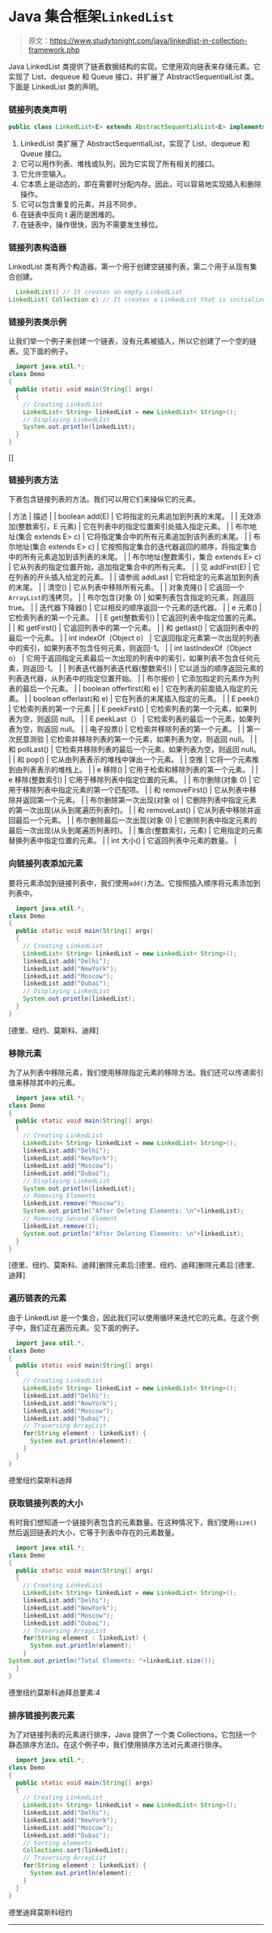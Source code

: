# Java 集合框架`LinkedList`

> 原文：<https://www.studytonight.com/java/linkedlist-in-collection-framework.php>

Java LinkedList 类提供了链表数据结构的实现。它使用双向链表来存储元素。它实现了 List、dequeue 和 Queue 接口，并扩展了 AbstractSequentialList 类。下面是 LinkedList 类的声明。

### 链接列表类声明

```java
public class LinkedList<E> extends AbstractSequentialList<E> implements List<E>, Deque<E>, Cloneable, Serializable
```

1.  LinkedList 类扩展了 AbstractSequentialList，实现了 List、dequeue 和 Queue 接口。
2.  它可以用作列表、堆栈或队列，因为它实现了所有相关的接口。
3.  它允许空输入。
4.  它本质上是动态的，即在需要时分配内存。因此，可以容易地实现插入和删除操作。
5.  它可以包含重复的元素，并且不同步。
6.  在链表中反向 t 遍历是困难的。
7.  在链表中，操作很快，因为不需要发生移位。

### 链接列表构造器

LinkedList 类有两个构造器。第一个用于创建空链接列表，第二个用于从现有集合创建。

```java
  LinkedList() // It creates an empty LinkedList
LinkedList( Collection c) // It creates a LinkedList that is initialized with elements of the Collection c 

```

### 链接列表类示例

让我们举一个例子来创建一个链表，没有元素被插入，所以它创建了一个空的链表。见下面的例子。

```java
  import java.util.*;
class Demo
{
  public static void main(String[] args)
  {
    // Creating LinkedList
    LinkedList< String> linkedList = new LinkedList< String>();
    // Displaying LinkedLIst
    System.out.println(linkedList);
  }
} 

```

[]

### 链接列表方法

下表包含链接列表的方法。我们可以用它们来操纵它的元素。

| 方法 | 描述 |
| boolean add(E) | 它将指定的元素追加到列表的末尾。 |
| 无效添加(整数索引，E 元素) | 它在列表中的指定位置索引处插入指定元素。 |
| 布尔地址(集合 extends E> c) | 它将指定集合中的所有元素追加到该列表的末尾。 |
| 布尔地址(集合 extends E> c) | 它按照指定集合的迭代器返回的顺序，将指定集合中的所有元素追加到该列表的末尾。 |
| 布尔地址(整数索引，集合 extends E> c) | 它从列表的指定位置开始，追加指定集合中的所有元素。 |
| 见 addFirst(E) | 它在列表的开头插入给定的元素。 |
| 请参阅 addLast | 它将给定的元素追加到列表的末尾。 |
| 清空() | 它从列表中移除所有元素。 |
| 对象克隆() | 它返回一个`ArrayList`的浅拷贝。 |
| 布尔包含(对象 0) | 如果列表包含指定的元素，则返回 true。 |
| 迭代器<e>下降器()</e> | 它以相反的顺序返回一个元素的迭代器。 |
| e 元素() | 它检索列表的第一个元素。 |
| E get(整数索引) | 它返回列表中指定位置的元素。 |
| 和 getFirst() | 它返回列表中的第一个元素。 |
| 和 getlast() | 它返回列表中的最后一个元素。 |
| int indexOf（Object o） | 它返回指定元素第一次出现的列表中的索引，如果列表不包含任何元素，则返回-1。 |
| int lastIndexOf（Object o） | 它用于返回指定元素最后一次出现的列表中的索引，如果列表不包含任何元素，则返回-1。 |
| 列表迭代器<e>列表迭代器(整数索引)</e> | 它以适当的顺序返回元素的列表迭代器，从列表中的指定位置开始。 |
| 布尔报价 | 它添加指定的元素作为列表的最后一个元素。 |
| boolean offerfirst(和 e) | 它在列表的前面插入指定的元素。 |
| boolean offerlast(和 e) | 它在列表的末尾插入指定的元素。 |
| E peek() | 它检索列表的第一个元素 |
| E peekFirst() | 它检索列表的第一个元素，如果列表为空，则返回 null。 |
| E peekLast（） | 它检索列表的最后一个元素，如果列表为空，则返回 null。 |
| 电子投票() | 它检索并移除列表的第一个元素。 |
| 第一次民意测验 | 它检索并移除列表的第一个元素，如果列表为空，则返回 null。 |
| 和 pollLast() | 它检索并移除列表的最后一个元素，如果列表为空，则返回 null。 |
| 和 pop() | 它从由列表表示的堆栈中弹出一个元素。 |
| 空推 | 它将一个元素推到由列表表示的堆栈上。 |
| e 移除() | 它用于检索和移除列表的第一个元素。 |
| e 移除(整数索引) | 它用于移除列表中指定位置的元素。 |
| 布尔删除(对象 0) | 它用于移除列表中指定元素的第一个匹配项。 |
| 和 removeFirst() | 它从列表中移除并返回第一个元素。 |
| 布尔删除第一次出现(对象 o) | 它删除列表中指定元素的第一次出现(从头到尾遍历列表时)。 |
| 和 removeLast() | 它从列表中移除并返回最后一个元素。 |
| 布尔删除最后一次出现(对象 0) | 它删除列表中指定元素的最后一次出现(从头到尾遍历列表时)。 |
| 集合(整数索引，元素) | 它用指定的元素替换列表中指定位置的元素。 |
| int 大小() | 它返回列表中元素的数量。 |

### 向链接列表添加元素

要将元素添加到链接列表中，我们使用`add()`方法。它按照插入顺序将元素添加到列表中。

```java
  import java.util.*;
class Demo
{
  public static void main(String[] args)
  {
    // Creating LinkedList
    LinkedList< String> linkedList = new LinkedList< String>();
    linkedList.add("Delhi");
    linkedList.add("NewYork");
    linkedList.add("Moscow");
    linkedList.add("Dubai");
    // Displaying LinkedList
    System.out.println(linkedList);
  }
} 

```

[德里、纽约、莫斯科、迪拜]

### 移除元素

为了从列表中移除元素，我们使用移除指定元素的移除方法。我们还可以传递索引值来移除其中的元素。

```java
  import java.util.*;
class Demo
{
  public static void main(String[] args)
  {
    // Creating LinkedList
    LinkedList< String> linkedList = new LinkedList< String>();
    linkedList.add("Delhi");
    linkedList.add("NewYork");
    linkedList.add("Moscow");
    linkedList.add("Dubai");
    // Displaying LinkedList
    System.out.println(linkedList);
    // Removing Elements
    linkedList.remove("Moscow");
    System.out.println("After Deleting Elements: \n"+linkedList);
    // Removing Second Element
    linkedList.remove(1);
    System.out.println("After Deleting Elements: \n"+linkedList);
  }
} 

```

[德里、纽约、莫斯科、迪拜]删除元素后:[德里、纽约、迪拜]删除元素后:[德里、迪拜]

### 遍历链表的元素

由于 LinkedList 是一个集合，因此我们可以使用循环来迭代它的元素。在这个例子中，我们正在遍历元素。见下面的例子。

```java
  import java.util.*;
class Demo
{
  public static void main(String[] args)
  {
    // Creating LinkedList
    LinkedList< String> linkedList = new LinkedList< String>();
    linkedList.add("Delhi");
    linkedList.add("NewYork");
    linkedList.add("Moscow");
    linkedList.add("Dubai");
    // Traversing ArrayList
    for(String element : linkedList) {
      System.out.println(element);    
    }
  }
} 

```

德里纽约莫斯科迪拜

### 获取链接列表的大小

有时我们想知道一个链接列表包含的元素数量。在这种情况下，我们使用`size()`然后返回链表的大小，它等于列表中存在的元素数量。

```java
  import java.util.*;
class Demo
{
  public static void main(String[] args)
  {
    // Creating LinkedList
    LinkedList< String> linkedList = new LinkedList< String>();
    linkedList.add("Delhi");
    linkedList.add("NewYork");
    linkedList.add("Moscow");
    linkedList.add("Dubai");
    // Traversing ArrayList
    for(String element : linkedList) {
      System.out.println(element);    
    }
System.out.println("Total Elements: "+linkedList.size());
  }
} 

```

德里纽约莫斯科迪拜总要素:4

### 排序链接列表元素

为了对链接列表的元素进行排序，Java 提供了一个类 Collections，它包括一个静态排序方法()。在这个例子中，我们使用排序方法对元素进行排序。

```java
  import java.util.*;
class Demo
{
  public static void main(String[] args)
  {
    // Creating LinkedList
    LinkedList< String> linkedList = new LinkedList< String>();
    linkedList.add("Delhi");
    linkedList.add("NewYork");
    linkedList.add("Moscow");
    linkedList.add("Dubai");
    // Sorting elements
    Collections.sort(linkedList);
    // Traversing ArrayList
    for(String element : linkedList) {
      System.out.println(element);    
    }
  }
} 

```

德里迪拜莫斯科纽约

* * *